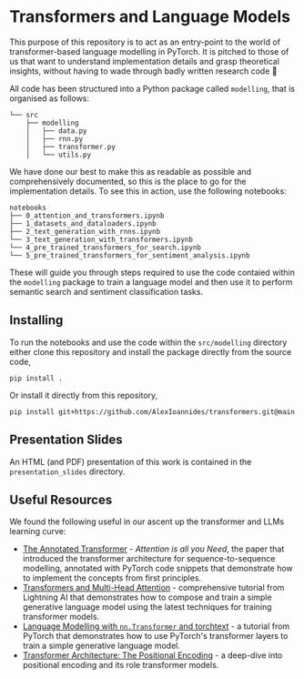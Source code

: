 # Transformers and Language Models

This purpose of this repository is to act as an entry-point to the world of transformer-based language modelling in PyTorch. It is pitched to those of us that want to understand implementation details and grasp theoretical insights, without having to wade through badly written research code 🙂

All code has been structured into a Python package called `modelling`, that is organised as follows:

```text
└── src
    ├── modelling
    │   ├── data.py
    │   ├── rnn.py
    │   ├── transformer.py
    │   └── utils.py
```

We have done our best to make this as readable as possible and comprehensively documented, so this is the place to go for the implementation details. To see this in action, use the following notebooks:

```text
notebooks
├── 0_attention_and_transformers.ipynb
├── 1_datasets_and_dataloaders.ipynb
├── 2_text_generation_with_rnns.ipynb
└── 3_text_generation_with_transformers.ipynb
└── 4_pre_trained_transformers_for_search.ipynb
└── 5_pre_trained_transformers_for_sentiment_analysis.ipynb
```

These will guide you through steps required to use the code contaied within the `modelling` package to train a language model and then use it to perform semantic search and sentiment classification tasks.

## Installing

To run the notebooks and use the code within the `src/modelling` directory either clone this repository and install the package directly from the source code,

```text
pip install .
```

Or install it directly from this repository,

```text
pip install git+https://github.com/AlexIoannides/transformers.git@main
```

## Presentation Slides

An HTML (and PDF) presentation of this work is contained in the `presentation_slides` directory.

## Useful Resources

We found the following useful in our ascent up the transformer and LLMs learning curve:

- [The Annotated Transformer](http://nlp.seas.harvard.edu/annotated-transformer/) - _Attention is all you Need_, the paper that introduced the transformer architecture for sequence-to-sequence modelling, annotated with PyTorch code snippets that demonstrate how to implement the concepts from first principles.
- [Transformers and Multi-Head Attention](https://lightning.ai/docs/pytorch/stable/notebooks/course_UvA-DL/05-transformers-and-MH-attention.html#Learning-rate-warm-up) - comprehensive tutorial from Lightning AI that demonstrates how to compose and train a simple generative language model using the latest techniques for training transformer models.
- [Language Modelling with `nn.Transformer` and torchtext](https://pytorch.org/tutorials/beginner/transformer_tutorial.html) - a tutorial from PyTorch that demonstrates how to use PyTorch's transformer layers to train a simple generative language model.
- [Transformer Architecture: The Positional Encoding](https://kazemnejad.com/blog/transformer_architecture_positional_encoding/) - a deep-dive into positional encoding and its role transformer models.
